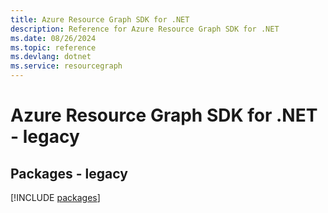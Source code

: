 ```yaml
---
title: Azure Resource Graph SDK for .NET
description: Reference for Azure Resource Graph SDK for .NET
ms.date: 08/26/2024
ms.topic: reference
ms.devlang: dotnet
ms.service: resourcegraph
---
```

# Azure Resource Graph SDK for .NET - legacy
## Packages - legacy
[!INCLUDE [packages](resource-graph-index.md)]